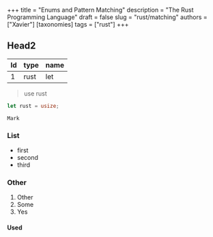 +++
title = "Enums and Pattern Matching"
description = "The Rust Programming Language"
draft = false
slug = "rust/matching"
authors = ["Xavier"]
[taxonomies]
tags = ["rust"]
+++

## Head2

| Id  | type | name |
| --- | ---- | ---- |
| 1   | rust | let  |

> use rust

```rust
let rust = usize;
```

`Mark`

### List

- first
- second
- third

### Other

1. Other
2. Some
3. Yes

#### Used
